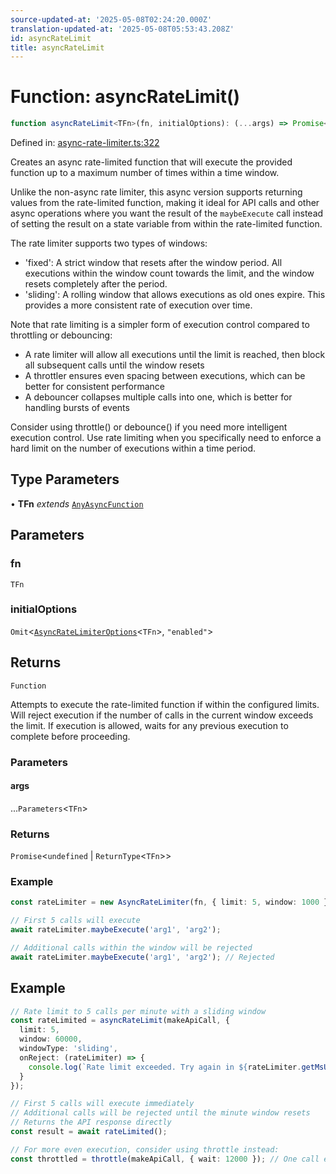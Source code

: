 ```yaml
---
source-updated-at: '2025-05-08T02:24:20.000Z'
translation-updated-at: '2025-05-08T05:53:43.208Z'
id: asyncRateLimit
title: asyncRateLimit
---
```


<!-- DO NOT EDIT: this page is autogenerated from the type comments -->

# Function: asyncRateLimit()

```ts
function asyncRateLimit<TFn>(fn, initialOptions): (...args) => Promise<undefined | ReturnType<TFn>>
```

Defined in: [async-rate-limiter.ts:322](https://github.com/TanStack/pacer/blob/main/packages/pacer/src/async-rate-limiter.ts#L322)

Creates an async rate-limited function that will execute the provided function up to a maximum number of times within a time window.

Unlike the non-async rate limiter, this async version supports returning values from the rate-limited function,
making it ideal for API calls and other async operations where you want the result of the `maybeExecute` call
instead of setting the result on a state variable from within the rate-limited function.

The rate limiter supports two types of windows:
- 'fixed': A strict window that resets after the window period. All executions within the window count
  towards the limit, and the window resets completely after the period.
- 'sliding': A rolling window that allows executions as old ones expire. This provides a more
  consistent rate of execution over time.

Note that rate limiting is a simpler form of execution control compared to throttling or debouncing:
- A rate limiter will allow all executions until the limit is reached, then block all subsequent calls until the window resets
- A throttler ensures even spacing between executions, which can be better for consistent performance
- A debouncer collapses multiple calls into one, which is better for handling bursts of events

Consider using throttle() or debounce() if you need more intelligent execution control. Use rate limiting when you specifically
need to enforce a hard limit on the number of executions within a time period.

## Type Parameters

• **TFn** *extends* [`AnyAsyncFunction`](../type-aliases/anyasyncfunction.md)

## Parameters

### fn

`TFn`

### initialOptions

`Omit`\<[`AsyncRateLimiterOptions`](../interfaces/asyncratelimiteroptions.md)\<`TFn`\>, `"enabled"`\>

## Returns

`Function`

Attempts to execute the rate-limited function if within the configured limits.
Will reject execution if the number of calls in the current window exceeds the limit.
If execution is allowed, waits for any previous execution to complete before proceeding.

### Parameters

#### args

...`Parameters`\<`TFn`\>

### Returns

`Promise`\<`undefined` \| `ReturnType`\<`TFn`\>\>

### Example

```ts
const rateLimiter = new AsyncRateLimiter(fn, { limit: 5, window: 1000 });

// First 5 calls will execute
await rateLimiter.maybeExecute('arg1', 'arg2');

// Additional calls within the window will be rejected
await rateLimiter.maybeExecute('arg1', 'arg2'); // Rejected
```

## Example

```ts
// Rate limit to 5 calls per minute with a sliding window
const rateLimited = asyncRateLimit(makeApiCall, {
  limit: 5,
  window: 60000,
  windowType: 'sliding',
  onReject: (rateLimiter) => {
    console.log(`Rate limit exceeded. Try again in ${rateLimiter.getMsUntilNextWindow()}ms`);
  }
});

// First 5 calls will execute immediately
// Additional calls will be rejected until the minute window resets
// Returns the API response directly
const result = await rateLimited();

// For more even execution, consider using throttle instead:
const throttled = throttle(makeApiCall, { wait: 12000 }); // One call every 12 seconds
```
